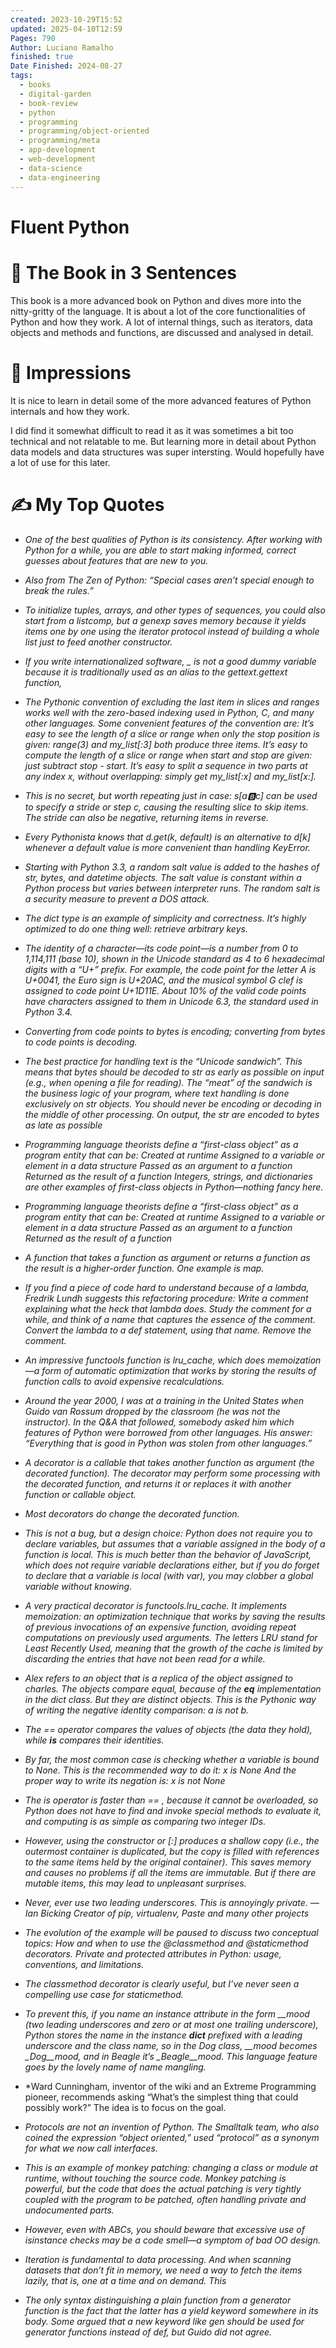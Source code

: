```yaml
---
created: 2023-10-29T15:52
updated: 2025-04-10T12:59
Pages: 790
Author: Luciano Ramalho
finished: true
Date Finished: 2024-08-27
tags:
  - books
  - digital-garden
  - book-review
  - python
  - programming
  - programming/object-oriented
  - programming/meta
  - app-development
  - web-development
  - data-science
  - data-engineering
---
```

# Fluent Python


# 🚀 The Book in 3 Sentences
This book is a more advanced book on Python and dives more into the nitty-gritty of the language. It is about a lot of the core functionalities of Python and how they work. A lot of internal things, such as iterators, data objects and methods and functions, are discussed and analysed in detail. 

# 🎨 Impressions

It is nice to learn in detail some of the more advanced features of Python internals and how they work. 

I did find it somewhat difficult to read it as it was sometimes a bit too technical and not relatable to me.  But learning more in detail about Python data models and data structures was super intersting. Would hopefully have a lot of use for this later. 

# ✍️ My Top  Quotes

- *One of the best qualities of Python is its consistency. After working with Python for a while, you are able to start making informed, correct guesses about features that are new to you.* 
 
- *Also from The Zen of Python: “Special cases aren’t special enough to break the rules.”* 
 
- *To initialize tuples, arrays, and other types of sequences, you could also start from a listcomp, but a genexp saves memory because it yields items one by one using the iterator protocol instead of building a whole list just to feed another constructor.* 
 
- *If you write internationalized software, _ is not a good dummy variable because it is traditionally used as an alias to the gettext.gettext function,* 
 
- *The Pythonic convention of excluding the last item in slices and ranges works well with the zero-based indexing used in Python, C, and many other languages. Some convenient features of the convention are: It’s easy to see the length of a slice or range when only the stop position is given: range(3) and my_list\[:3\] both produce three items.  It’s easy to compute the length of a slice or range when start and stop are given: just subtract stop - start.  It’s easy to split a sequence in two parts at any index x, without overlapping: simply get my_list\[:x\] and my_list\[x:\].* 
 
- *This is no secret, but worth repeating just in case: s\[a:b:c\] can be used to specify a stride or step c, causing the resulting slice to skip items. The stride can also be negative, returning items in reverse.* 
 
- *Every Pythonista knows that d.get(k, default) is an alternative to d\[k\] whenever a default value is more convenient than handling KeyError.* 
 
- *Starting with Python 3.3, a random salt value is added to the hashes of str, bytes, and datetime objects. The salt value is constant within a Python process but varies between interpreter runs. The random salt is a security measure to prevent a DOS attack.* 
 
- *The dict type is an example of simplicity and correctness. It’s highly optimized to do one thing well: retrieve arbitrary keys.* 
 
- *The identity of a character—its code point—is a number from 0 to 1,114,111 (base 10), shown in the Unicode standard as 4 to 6 hexadecimal digits with a “U+” prefix. For example, the code point for the letter A is U+0041, the Euro sign is U+20AC, and the musical symbol G clef is assigned to code point U+1D11E. About 10% of the valid code points have characters assigned to them in Unicode 6.3, the standard used in Python 3.4.* 
 
- *Converting from code points to bytes is encoding; converting from bytes to code points is decoding.* 
 
- *The best practice for handling text is the “Unicode sandwich”. This means that bytes should be decoded to str as early as possible on input (e.g., when opening a file for reading). The “meat” of the sandwich is the business logic of your program, where text handling is done exclusively on str objects. You should never be encoding or decoding in the middle of other processing. On output, the str are encoded to bytes as late as possible* 
 
- *Programming language theorists define a “first-class object” as a program entity that can be: Created at runtime  Assigned to a variable or element in a data structure  Passed as an argument to a function  Returned as the result of a function  Integers, strings, and dictionaries are other examples of first-class objects in Python—nothing fancy here.* 
 
- *Programming language theorists define a “first-class object” as a program entity that can be: Created at runtime  Assigned to a variable or element in a data structure  Passed as an argument to a function  Returned as the result of a function* 
 
- *A function that takes a function as argument or returns a function as the result is a higher-order function. One example is map.*
 
- *If you find a piece of code hard to understand because of a lambda, Fredrik Lundh suggests this refactoring procedure: Write a comment explaining what the heck that lambda does.  Study the comment for a while, and think of a name that captures the essence of the comment.  Convert the lambda to a def statement, using that name.  Remove the comment.* 
 
- *An impressive functools function is lru_cache, which does memoization—a form of automatic optimization that works by storing the results of function calls to avoid expensive recalculations.* 
 
- *Around the year 2000, I was at a training in the United States when Guido van Rossum dropped by the classroom (he was not the instructor). In the Q&A that followed, somebody asked him which features of Python were borrowed from other languages. His answer: “Everything that is good in Python was stolen from other languages.”* 
 
- *A decorator is a callable that takes another function as argument (the decorated function). The decorator may perform some processing with the decorated function, and returns it or replaces it with another function or callable object.* 
 
- *Most decorators do change the decorated function.* 
 
- *This is not a bug, but a design choice: Python does not require you to declare variables, but assumes that a variable assigned in the body of a function is local. This is much better than the behavior of JavaScript, which does not require variable declarations either, but if you do forget to declare that a variable is local (with var), you may clobber a global variable without knowing.* 
 
- *A very practical decorator is functools.lru_cache. It implements memoization: an optimization technique that works by saving the results of previous invocations of an expensive function, avoiding repeat computations on previously used arguments. The letters LRU stand for Least Recently Used, meaning that the growth of the cache is limited by discarding the entries that have not been read for a while.* 
 
- *Alex refers to an object that is a replica of the object assigned to charles. The objects compare equal, because of the __eq__ implementation in the dict class. But they are distinct objects. This is the Pythonic way of writing the negative identity comparison: a is not b.* 
 
- *The ==  operator compares the values of objects (the data they hold), while **is** compares their identities.* 
 
- *By far, the most common case is checking whether a variable is bound to None. This is the recommended way to do it: x is None And the proper way to write its negation is: x is not None* 
 
- *The is operator is faster than == , because it cannot be overloaded, so Python does not have to find and invoke special methods to evaluate it, and computing is as simple as comparing two integer IDs.* 
 
- *However, using the constructor or \[:\] produces a shallow copy (i.e., the outermost container is duplicated, but the copy is filled with references to the same items held by the original container). This saves memory and causes no problems if all the items are immutable. But if there are mutable items, this may lead to unpleasant surprises.* 
 
- *Never, ever use two leading underscores. This is annoyingly private. — Ian Bicking Creator of pip, virtualenv, Paste and many other projects* 
 
- *The evolution of the example will be paused to discuss two conceptual topics: How and when to use the @classmethod and @staticmethod decorators.  Private and protected attributes in Python: usage, conventions, and limitations.* 
 
- *The classmethod decorator is clearly useful, but I’ve never seen a compelling use case for staticmethod.* 
 
- *To prevent this, if you name an instance attribute in the form __mood (two leading underscores and zero or at most one trailing underscore), Python stores the name in the instance __dict__ prefixed with a leading underscore and the class name, so in the Dog class, __mood becomes _Dog__mood, and in Beagle it’s _Beagle__mood. This language feature goes by the lovely name of name mangling.* 
 
- *Ward Cunningham, inventor of the wiki and an Extreme Programming pioneer, recommends asking “What’s the simplest thing that could possibly work?” The idea is to focus on the goal.
 
- *Protocols are not an invention of Python. The Smalltalk team, who also coined the expression “object oriented,” used “protocol” as a synonym for what we now call interfaces.* 
 
- *This is an example of monkey patching: changing a class or module at runtime, without touching the source code. Monkey patching is powerful, but the code that does the actual patching is very tightly coupled with the program to be patched, often handling private and undocumented parts.* 
 
- *However, even with ABCs, you should beware that excessive use of isinstance checks may be a code smell—a symptom of bad OO design.* 
 
- *Iteration is fundamental to data processing. And when scanning datasets that don’t fit in memory, we need a way to fetch the items lazily, that is, one at a time and on demand. This* 
 
- *The only syntax distinguishing a plain function from a generator function is the fact that the latter has a yield keyword somewhere in its body. Some argued that a new keyword like gen should be used for generator functions instead of def, but Guido did not agree.* 
 
